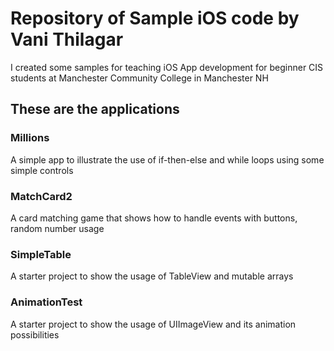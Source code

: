 # Repository of Sample iOS code by Vani Thilagar
I created some samples for teaching iOS App development for beginner CIS students at Manchester Community College in Manchester NH

## These are the applications

### Millions
A simple app to illustrate the use of if-then-else and while loops using some simple controls

### MatchCard2
A card matching game that shows how to handle events with buttons, random number usage

### SimpleTable
A starter project to show the usage of TableView and mutable arrays

### AnimationTest
A starter project to show the usage of UIImageView and its animation possibilities
